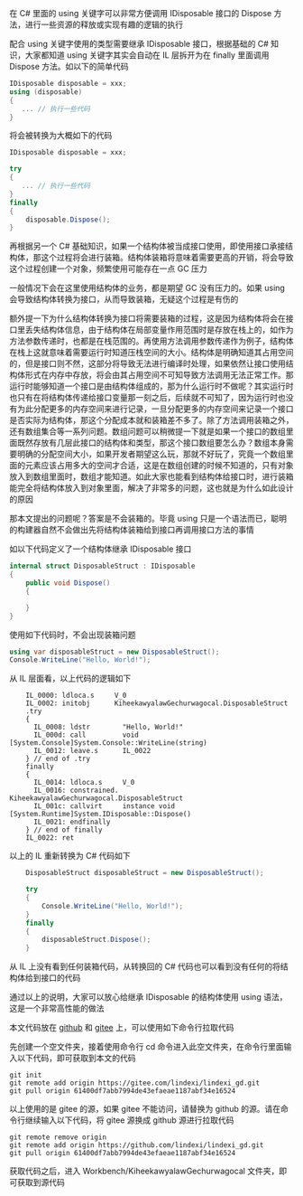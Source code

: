 在 C# 里面的 using 关键字可以非常方便调用 IDisposable 接口的 Dispose 方法，进行一些资源的释放或实现有趣的逻辑的执行

<!--more-->


<!-- CreateTime:2024/06/18 07:15:33 -->

<!-- 发布 -->
<!-- 博客 -->

配合 using 关键字使用的类型需要继承 IDisposable 接口，根据基础的 C# 知识，大家都知道 using 关键字其实会自动在 IL 层拆开为在 finally 里面调用 Dispose 方法。如以下的简单代码

```csharp
IDisposable disposable = xxx;
using (disposable)
{
   ... // 执行一些代码
}
```

将会被转换为大概如下的代码

```csharp
IDisposable disposable = xxx;

try
{
   ... // 执行一些代码
}
finally
{
    disposable.Dispose();
}
```

再根据另一个 C# 基础知识，如果一个结构体被当成接口使用，即使用接口承接结构体，那这个过程将会进行装箱。结构体装箱将意味着需要更高的开销，将会导致这个过程创建一个对象，频繁使用可能存在一点 GC 压力

一般情况下会在这里使用结构体的业务，都是期望 GC 没有压力的。如果 using 会导致结构体转换为接口，从而导致装箱，无疑这个过程是有伤的

额外提一下为什么结构体转换为接口将需要装箱的过程，这是因为结构体将会在接口里丢失结构体信息，由于结构体在局部变量作用范围时是存放在栈上的，如作为方法参数传递时，也都是在栈范围的。再使用方法调用参数传递作为例子，结构体在栈上这就意味着需要运行时知道压栈空间的大小。结构体是明确知道其占用空间的，但是接口则不然，这部分将导致无法进行编译时处理，如果依然让接口使用结构体形式在内存中存放，将会由其占用空间不可知导致方法调用无法正常工作。那运行时能够知道一个接口是由结构体组成的，那为什么运行时不做呢？其实运行时也只有在将结构体传递给接口变量那一刻之后，后续就不可知了，因为运行时也没有为此分配更多的内存空间来进行记录，一旦分配更多的内存空间来记录一个接口是否实际为结构体，那这个分配成本就和装箱差不多了。除了方法调用装箱之外，还有数组集合等一系列问题。数组问题可以稍微提一下就是如果一个接口的数组里面既然存放有几层此接口的结构体和类型，那这个接口数组要怎么办？数组本身需要明确的分配空间大小，如果开发者期望这么玩，那就不好玩了，究竟一个数组里面的元素应该占用多大的空间才合适，这是在数组创建的时候不知道的，只有对象放入到数组里面时，数组才能知道。如此大家也能看到结构体给接口时，进行装箱能完全将结构体放入到对象里面，解决了非常多的问题，这也就是为什么如此设计的原因

那本文提出的问题呢？答案是不会装箱的。毕竟 using 只是一个语法而已，聪明的构建器自然不会做出先将结构体装箱给到接口再调用接口方法的事情

如以下代码定义了一个结构体继承 IDisposable 接口

```csharp
internal struct DisposableStruct : IDisposable
{
    public void Dispose()
    {

    }
}
```

使用如下代码时，不会出现装箱问题

```csharp
using var disposableStruct = new DisposableStruct();
Console.WriteLine("Hello, World!");
```

从 IL 层面看，以上代码的逻辑如下

```IL
    IL_0000: ldloca.s     V_0
    IL_0002: initobj      KiheekawyalawGechurwagocal.DisposableStruct
    .try
    {
      IL_0008: ldstr        "Hello, World!"
      IL_000d: call         void [System.Console]System.Console::WriteLine(string)
      IL_0012: leave.s      IL_0022
    } // end of .try
    finally
    {
      IL_0014: ldloca.s     V_0
      IL_0016: constrained. KiheekawyalawGechurwagocal.DisposableStruct
      IL_001c: callvirt     instance void [System.Runtime]System.IDisposable::Dispose()
      IL_0021: endfinally
    } // end of finally
    IL_0022: ret
```

以上的 IL 重新转换为 C# 代码如下

```csharp
    DisposableStruct disposableStruct = new DisposableStruct();

    try
    {
        Console.WriteLine("Hello, World!");
    }
    finally
    {
        disposableStruct.Dispose();
    }
```

从 IL 上没有看到任何装箱代码，从转换回的 C# 代码也可以看到没有任何的将结构体给到接口的代码

通过以上的说明，大家可以放心给继承 IDisposable 的结构体使用 using 语法，这是一个非常高性能的做法

本文代码放在 [github](https://github.com/lindexi/lindexi_gd/tree/61400df7abb7994de43efaeae1187abf34e16524/Workbench/KiheekawyalawGechurwagocal) 和 [gitee](https://gitee.com/lindexi/lindexi_gd/tree/61400df7abb7994de43efaeae1187abf34e16524/Workbench/KiheekawyalawGechurwagocal) 上，可以使用如下命令行拉取代码

先创建一个空文件夹，接着使用命令行 cd 命令进入此空文件夹，在命令行里面输入以下代码，即可获取到本文的代码

```
git init
git remote add origin https://gitee.com/lindexi/lindexi_gd.git
git pull origin 61400df7abb7994de43efaeae1187abf34e16524
```

以上使用的是 gitee 的源，如果 gitee 不能访问，请替换为 github 的源。请在命令行继续输入以下代码，将 gitee 源换成 github 源进行拉取代码

```
git remote remove origin
git remote add origin https://github.com/lindexi/lindexi_gd.git
git pull origin 61400df7abb7994de43efaeae1187abf34e16524
```

获取代码之后，进入 Workbench/KiheekawyalawGechurwagocal 文件夹，即可获取到源代码

